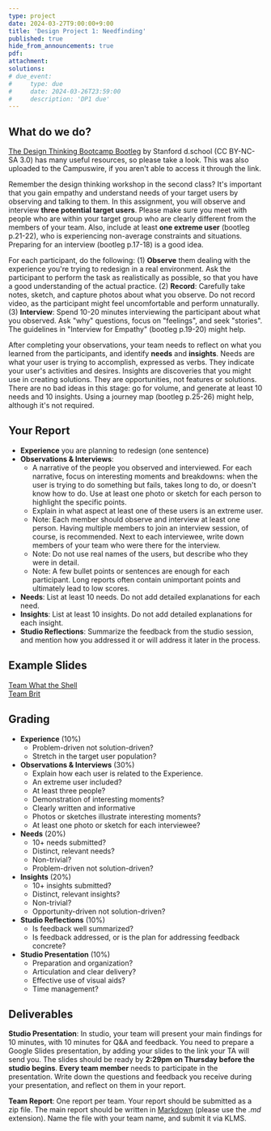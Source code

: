 ```yaml
---
type: project
date: 2024-03-27T9:00:00+9:00
title: 'Design Project 1: Needfinding'
published: true
hide_from_announcements: true
pdf:
attachment:
solutions:
# due_event: 
#     type: due
#     date: 2024-03-26T23:59:00
#     description: 'DP1 due'
---
```

## What do we do?
[The Design Thinking Bootcamp Bootleg](https://dschool.stanford.edu/resources/design-thinking-bootleg) by Stanford d.school (CC BY-NC-SA 3.0) has many useful resources, so please take a look. This was also uploaded to the Campuswire, if you aren't able to access it through the link.

Remember the design thinking workshop in the second class? It's important that you gain empathy and understand needs of your target users by observing and talking to them. In this assignment, you will observe and interview **three potential target users**. Please make sure you meet with people who are within your target group who are clearly different from the members of your team. Also, include at least **one extreme user** (bootleg p.21-22), who is experiencing non-average constraints and situations. Preparing for an interview (bootleg p.17-18) is a good idea.

For each participant, do the following: (1) **Observe** them dealing with the experience you're trying to redesign in a real environment. Ask the participant to perform the task as realistically as possible, so that you have a good understanding of the actual practice. (2) **Record**: Carefully take notes, sketch, and capture photos about what you observe. Do not record video, as the participant might feel uncomfortable and perform unnaturally. (3) **Interview**: Spend 10-20 minutes interviewing the participant about what you observed. Ask "why" questions, focus on "feelings", and seek "stories". The guidelines in "Interview for Empathy" (bootleg p.19-20) might help.

After completing your observations, your team needs to reflect on what you learned from the participants, and identify **needs** and **insights**. Needs are what your user is trying to accomplish, expressed as verbs. They indicate your user's activities and desires. Insights are discoveries that you might use in creating solutions. They are opportunities, not features or solutions. There are no bad ideas in this stage: go for volume, and generate at least 10 needs and 10 insights. Using a journey map (bootleg p.25-26) might help, although it's not required.


## Your Report
* **Experience** you are planning to redesign (one sentence)
* **Observations & Interviews**:
  * A narrative of the people you observed and interviewed. For each narrative, focus on interesting moments and breakdowns: when the user is trying to do something but fails, takes long to do, or doesn't know how to do. Use at least one photo or sketch for each person to highlight the specific points.
  * Explain in what aspect at least one of these users is an extreme user.
  * Note: Each member should observe and interview at least one person. Having multiple members to join an interview session, of course, is recommended. Next to each interviewee, write down members of your team who were there for the interview.
  * Note: Do not use real names of the users, but describe who they were in detail.
  * Note: A few bullet points or sentences are enough for each participant. Long reports often contain unimportant points and ultimately lead to low scores.
* **Needs**: List at least 10 needs. Do not add detailed explanations for each need.
* **Insights**: List at least 10 insights. Do not add detailed explanations for each insight.
* **Studio Reflections**: Summarize the feedback from the studio session, and mention how you addressed it or will address it later in the process.


## Example Slides
[Team What the Shell](https://docs.google.com/presentation/d/1_IYUl7fx_kPIWOUftRAN2y0bcw9XYefsBR34KD8OoS0/edit#slide=id.p)\
[Team Brit](https://docs.google.com/presentation/d/13rwpWQDvx4qPHPhd6ox3LqtFo2HhwVyf1hqCmJVveQQ/edit#slide=id.p)


## Grading
* **Experience** (10%)
  * Problem-driven not solution-driven?
  * Stretch in the target user population?
* **Observations & Interviews** (30%)
  * Explain how each user is related to the Experience.
  * An extreme user included?
  * At least three people?
  * Demonstration of interesting moments?
  * Clearly written and informative
  * Photos or sketches illustrate interesting moments?
  * At least one photo or sketch for each interviewee?
* **Needs** (20%)
  * 10+ needs submitted?
  * Distinct, relevant needs?
  * Non-trivial?
  * Problem-driven not solution-driven?
* **Insights** (20%)
  * 10+ insights submitted?
  * Distinct, relevant insights?
  * Non-trivial?
  * Opportunity-driven not solution-driven?
* **Studio Reflections** (10%)
  * Is feedback well summarized?
  * Is feedback addressed, or is the plan for addressing feedback concrete?
* **Studio Presentation** (10%)
  * Preparation and organization?
  * Articulation and clear delivery?
  * Effective use of visual aids?
  * Time management?


## Deliverables
**Studio Presentation**: In studio, your team will present your main findings for 10 minutes, with 10 minutes for Q&A and feedback. You need to prepare a Google Slides presentation, by adding your slides to the link your TA will send you. The slides should be ready by **2:29pm on Thursday before the studio begins**. **Every team member** needs to participate in the presentation. Write down the questions and feedback you receive during your presentation, and reflect on them in your report.

**Team Report**: One report per team. Your report should be submitted as a zip file. The main report should be written in [Markdown](https://daringfireball.net/projects/markdown/) (please use the *.md* extension). Name the file with your team name, and submit it via KLMS.